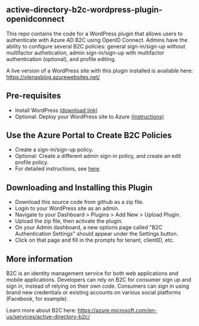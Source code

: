 ## active-directory-b2c-wordpress-plugin-openidconnect
This repo contains the code for a WordPress plugin that allows users to authenticate with Azure AD B2C using OpenID Connect. Admins have the ability to configure several B2C policies: general sign-in/sign-up without multifactor authetication, admin sign-in/sign-up with multifactor authentication (optional), and profile editing. 

A live version of a WordPress site with this plugin installed is available here: https://olenasblog.azurewebsites.net/ 

## Pre-requisites
+ Install WordPress [(download link)](https://codex.wordpress.org/Installing_WordPress) 
+ Optional: Deploy your WordPress site to Azure [(instructions)](https://azure.microsoft.com/en-us/documentation/articles/app-service-web-create-web-app-from-marketplace/)

## Use the Azure Portal to Create B2C Policies
+ Create a sign-in/sign-up policy.
+ Optional: Create a different admin sign-in policy, and create an edit profile policy.
+ For detailed instructions, see [here](https://azure.microsoft.com/en-us/documentation/articles/active-directory-b2c-reference-policies/).

## Downloading and Installing this Plugin
+ Download this source code from github as a zip file.
+ Login to your WordPress site as an admin.
+ Navigate to your Dashboard > Plugins > Add New > Upload Plugin.
+ Upload the zip file, then activate the plugin.
+ On your Admin dashboard, a new options page called "B2C Authentication Settings" should appear under the Settings button. 
+ Click on that page and fill in the prompts for tenant, clientID, etc.

## More information
B2C is an identity management service for both web applications and mobile applications. Developers can rely on B2C for consumer sign up and sign in, instead of relying on their own code. Consumers can sign in using brand new credentials or existing accounts on various social platforms (Facebook, for example). 

Learn more about B2C here: https://azure.microsoft.com/en-us/services/active-directory-b2c/
